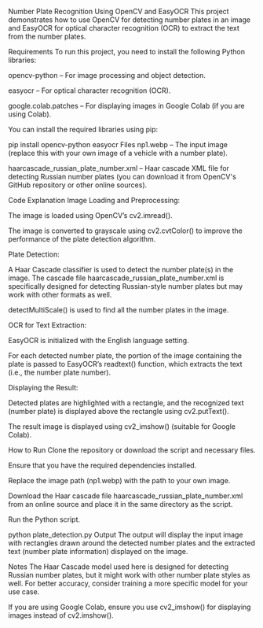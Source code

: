 Number Plate Recognition Using OpenCV and EasyOCR
This project demonstrates how to use OpenCV for detecting number plates in an image and EasyOCR for optical character recognition (OCR) to extract the text from the number plates.

Requirements
To run this project, you need to install the following Python libraries:

opencv-python – For image processing and object detection.

easyocr – For optical character recognition (OCR).

google.colab.patches – For displaying images in Google Colab (if you are using Colab).

You can install the required libraries using pip:

pip install opencv-python easyocr
Files
np1.webp – The input image (replace this with your own image of a vehicle with a number plate).

haarcascade_russian_plate_number.xml – Haar cascade XML file for detecting Russian number plates (you can download it from OpenCV's GitHub repository or other online sources).

Code Explanation
Image Loading and Preprocessing:

The image is loaded using OpenCV’s cv2.imread().

The image is converted to grayscale using cv2.cvtColor() to improve the performance of the plate detection algorithm.

Plate Detection:

A Haar Cascade classifier is used to detect the number plate(s) in the image. The cascade file haarcascade_russian_plate_number.xml is specifically designed for detecting Russian-style number plates but may work with other formats as well.

detectMultiScale() is used to find all the number plates in the image.

OCR for Text Extraction:

EasyOCR is initialized with the English language setting.

For each detected number plate, the portion of the image containing the plate is passed to EasyOCR’s readtext() function, which extracts the text (i.e., the number plate number).

Displaying the Result:

Detected plates are highlighted with a rectangle, and the recognized text (number plate) is displayed above the rectangle using cv2.putText().

The result image is displayed using cv2_imshow() (suitable for Google Colab).

How to Run
Clone the repository or download the script and necessary files.

Ensure that you have the required dependencies installed.

Replace the image path (np1.webp) with the path to your own image.

Download the Haar cascade file haarcascade_russian_plate_number.xml from an online source and place it in the same directory as the script.

Run the Python script.

python plate_detection.py
Output
The output will display the input image with rectangles drawn around the detected number plates and the extracted text (number plate information) displayed on the image.

Notes
The Haar Cascade model used here is designed for detecting Russian number plates, but it might work with other number plate styles as well. For better accuracy, consider training a more specific model for your use case.

If you are using Google Colab, ensure you use cv2_imshow() for displaying images instead of cv2.imshow().
